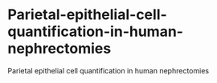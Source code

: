 # Parietal-epithelial-cell-quantification-in-human-nephrectomies
Parietal epithelial cell quantification in human nephrectomies
